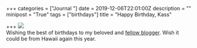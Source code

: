 +++
categories = ["Journal "]
date = 2019-12-06T22:01:00Z
description = ""
minipost = "True"
tags = ["birthdays"]
title = "Happy Birthday, Kass"

+++
![](https://res.cloudinary.com/tobyblog/image/upload/v1575670025/img/59316BAD-DA4E-4A8C-BDC5-A02872C51424_chs7ka.jpg)  
Wishing the best of birthdays to my beloved and [fellow blogger](http://kassiblogtoo.blogspot.com/). Wish it could be from Hawaii again this year.